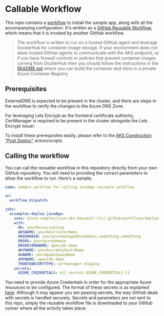 # Callable Workflow

This repo contains a [workflow](.github\workflows\deployapp.yml) to install the sample app, along with all the accompanying configuration.
It's written as a [GitHub Reusable Workflow](https://docs.github.com/en/actions/using-workflows/reusing-workflows), which means that it is invoked by another GitHub workflow.

> The workflow is written to run on a hosted GitHub agent and leverage DockerHub for container image storage. If your environment does not allow hosted GitHub agents to communicate with the AKS endpoint, or if you have firewall controls or policies that prevent container images coming from DockerHub then you should follow the instructions in the [README.md](readme.md) where you can build the container and store in a private Azure Container Registry.

## Prerequisites

ExternalDNS is expected to be present in the cluster, and there are steps in the workflow to verify the changes to the Azure DNS Zone.

For leveraging Lets Encrypt as the frontend certificate authority, CertManager is required to be present in the cluster alongside the Lets Encrypt issuer.

To install these prerequisites easily, please refer to the [AKS Construction "Post Deploy"](https://github.com/Azure/Aks-Construction/blob/main/.github/workflows/PostDeploy.yml) action/scripts.

## Calling the workflow

You can call the reusable workflow in this repository directly from your own GitHub repository.
You will need to providing the correct parameters to allow the workflow to run. Here's a sample;

```yaml
name: Sample workflow for calling JavaApp reusable workflow

on:
  workflow_dispatch:

jobs:
  azsamples-deploy-javaApp:
    uses: azure-samples/java-aks-keyvault-tls/.github/workflows/deployapp.yml@1.0-preview
    with:
      RG: yourResourceGroup
      AKSNAME: yourAksClusterName
      DNSDOMAIN: yourazuremanageddnsdomain.something.something
      DNSRG: yourazuredomain
      DNSRECORDNAME: openjdk-demo
      AKVNAME: yourAzureKeyVaultName
      AGNAME: yourAppGatewayName
      APPNAME: openjdk-demo
      FRONTENDCERTTYPE: certmanager-staging
    secrets:
      AZURE_CREDENTIALS: ${{ secrets.AZURE_CREDENTIALS }}

```

You need to provide Azure Credentials in order for the appropriate Azure resources to be configured. The format of these secrets is as explained [here](https://github.com/Azure/login#configure-a-service-principal-with-a-secret).
Although it may appear you are passing secrets, the way GitHub deals with secrets is handled securely. Secrets and parameters are not sent to this repo, simply the reusable workflow file is downloaded to your GitHub runner where all the activity takes place.
